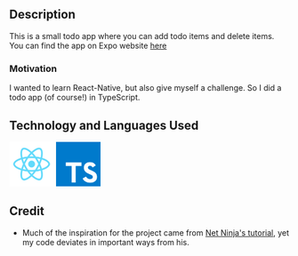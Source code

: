 ## Description
This is a small todo app where you can add todo items and delete items. You can find the app on Expo website [here](https://expo.dev/@davidnagar/todo-app)

### Motivation
I wanted to learn React-Native, but also give myself a challenge. So I did a todo app (of course!) in TypeScript. 

## Technology and Languages Used
<img height="80" src="https://raw.githubusercontent.com/github/explore/80688e429a7d4ef2fca1e82350fe8e3517d3494d/topics/react-native/react-native.png">
<img height="80" src="https://raw.githubusercontent.com/github/explore/80688e429a7d4ef2fca1e82350fe8e3517d3494d/topics/typescript/typescript.png">

## Credit
- Much of the inspiration for the project came from [Net Ninja's tutorial](https://www.youtube.com/watch?v=LH_SoXiu_Hk&list=PL4cUxeGkcC9ixPU-QkScoRBVxtPPzVjrQ&index=11), yet my code deviates in important ways from his.
